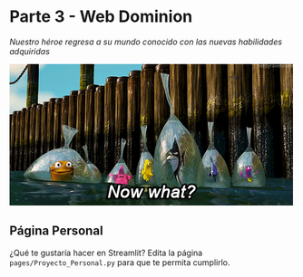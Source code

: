 # Parte 3 - Web Dominion
*Nuestro héroe regresa a su mundo conocido con las nuevas habilidades adquiridas* 

![now what](images/now_what.gif)

## Página Personal
¿Qué te gustaría hacer en Streamlit?
Edita la página `pages/Proyecto_Personal.py` para que te permita cumplirlo.